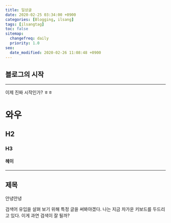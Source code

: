 ```yaml
---
title: 일상글
date: 2020-02-25 03:34:00 +0900
categories: [Blogging, ilsang]
tags: [ilsangtag]
toc: false
sitemap:
  changefreq: daily
  priority: 1.0
seo:
  date_modified: 2020-02-26 11:08:48 +0900
---
```


## 블로그의 시작

***
이제 진짜 시작인가? ㅎㅎ

# 와우

<h2 data-toc-skip>H2</h2>

<h3 data-toc-skip>H3</h3>

#### 헤이

***

## 제목

안녕안녕

검색어 유입을 살펴 보기 위해 특정 글을 써봐야겠다.
나는 지금 차가운 키보드를 두드리고 있다.
이게 과연 검색이 잘 될까?
